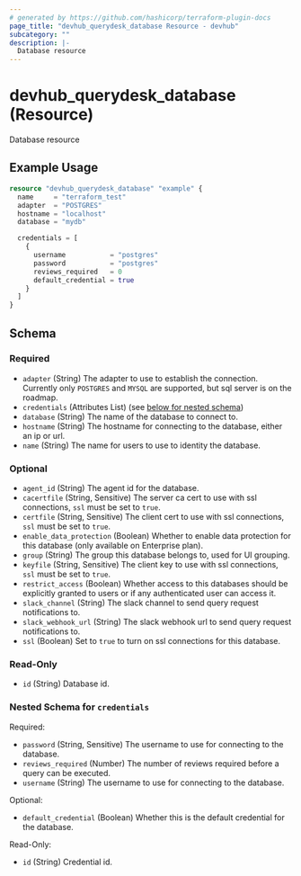 ```yaml
---
# generated by https://github.com/hashicorp/terraform-plugin-docs
page_title: "devhub_querydesk_database Resource - devhub"
subcategory: ""
description: |-
  Database resource
---
```


# devhub_querydesk_database (Resource)

Database resource

## Example Usage

```terraform
resource "devhub_querydesk_database" "example" {
  name     = "terraform_test"
  adapter  = "POSTGRES"
  hostname = "localhost"
  database = "mydb"

  credentials = [
    {
      username           = "postgres"
      password           = "postgres"
      reviews_required   = 0
      default_credential = true
    }
  ]
}
```

<!-- schema generated by tfplugindocs -->
## Schema

### Required

- `adapter` (String) The adapter to use to establish the connection. Currently only `POSTGRES` and `MYSQL` are supported, but  sql server is on the roadmap.
- `credentials` (Attributes List) (see [below for nested schema](#nestedatt--credentials))
- `database` (String) The name of the database to connect to.
- `hostname` (String) The hostname for connecting to the database, either an ip or url.
- `name` (String) The name for users to use to identity the database.

### Optional

- `agent_id` (String) The agent id for the database.
- `cacertfile` (String, Sensitive) The server ca cert to use with ssl connections, `ssl` must be set to `true`.
- `certfile` (String, Sensitive) The client cert to use with ssl connections, `ssl` must be set to `true`.
- `enable_data_protection` (Boolean) Whether to enable data protection for this database (only available on Enterprise plan).
- `group` (String) The group this database belongs to, used for UI grouping.
- `keyfile` (String, Sensitive) The client key to use with ssl connections, `ssl` must be set to `true`.
- `restrict_access` (Boolean) Whether access to this databases should be explicitly granted to users or if any authenticated user can access it.
- `slack_channel` (String) The slack channel to send query request notifications to.
- `slack_webhook_url` (String) The slack webhook url to send query request notifications to.
- `ssl` (Boolean) Set to `true` to turn on ssl connections for this database.

### Read-Only

- `id` (String) Database id.

<a id="nestedatt--credentials"></a>
### Nested Schema for `credentials`

Required:

- `password` (String, Sensitive) The username to use for connecting to the database.
- `reviews_required` (Number) The number of reviews required before a query can be executed.
- `username` (String) The username to use for connecting to the database.

Optional:

- `default_credential` (Boolean) Whether this is the default credential for the database.

Read-Only:

- `id` (String) Credential id.
